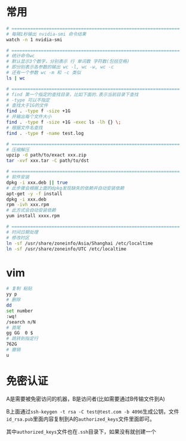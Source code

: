 # 常用

```sh
# ===============================================================
# 每隔1秒输出 nvidia-smi 命令结果
watch -n 1 nvidia-smi

# ===============================================================
# 统计命令wc
# 默认显示3个数字，分别表示 行 单词数 字符数(包括空格)
# 即分别表示各参数的输出 wc -l, wc -w, wc -c
# 还有一个参数 wc -m 和 -c 类似
ls | wc

# ===============================================================
# find 第一个指定的查找目录，比如下面的.表示当前目录下查找
# -type 可以不指定
# 查找大于1G的文件
find . -type f -size +1G
# 并输出每个文件大小
find . -type f -size +1G -exec ls -lh {} \;
# 根据文件名查找
find . -type f -name test.log

# ===============================================================
# 压缩解压
upzip -d path/to/exact xxx.zip
tar -xvf xxx.tar -C path/to/dst

# ===============================================================
# 软件安装
dpkg -i xxx.deb || true
# 此步骤会根据上面的dpkg发现缺失的依赖并自动安装依赖
apt-get -y -f install
dpkg -i xxx.deb
rpm -ivh xxx.rpm
# 此方式会自动安装依赖
yum install xxxx.rpm

# ===============================================================
# 时间日期处理
# 修改时区
ln -sf /usr/share/zoneinfo/Asia/Shanghai /etc/localtime
ln -sf /usr/share/zoneinfo/UTC /etc/localtime
```

# vim

```sh
# 复制 粘贴
yy p
# 删除
dd
set number
:wq!
/search n/N
# 首尾
gg GG  0 $
# 跳转到指定行
762G
# 撤销
u
```

# 免密认证

A是需要被免密访问的机器，B是访问者(比如需要通过B传输文件到A)

B上面通过`ssh-keygen -t rsa -C test@test.com -b 4096`生成公钥，文件`id_rsa.pub`里面内容复制到A的`authorized_keys`文件里面即可。

其中`authorized_keys`文件也在`.ssh`目录下，如果没有就创建一个
